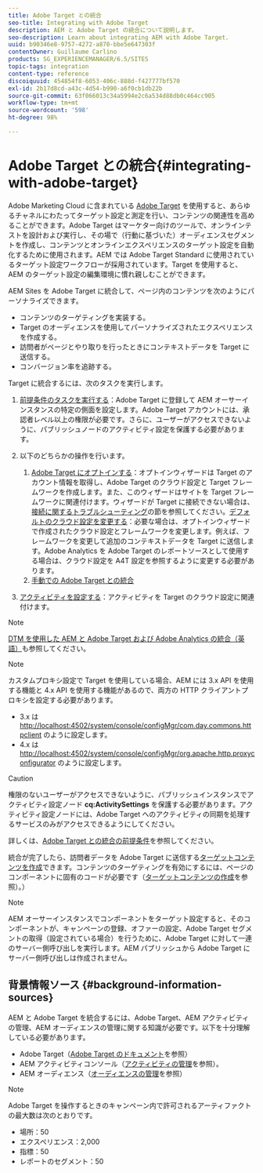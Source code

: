 ```yaml
---
title: Adobe Target との統合
seo-title: Integrating with Adobe Target
description: AEM と Adobe Target の統合について説明します。
seo-description: Learn about integrating AEM with Adobe Target.
uuid: b90346e8-9757-4272-a870-bbe5e647303f
contentOwner: Guillaume Carlino
products: SG_EXPERIENCEMANAGER/6.5/SITES
topic-tags: integration
content-type: reference
discoiquuid: 454854f8-6053-406c-888d-f427777bf570
exl-id: 2b17d8cd-a43c-4d54-b990-a6f0cb1db22b
source-git-commit: 63f066013c34a5994e2c6a534d88db0c464cc905
workflow-type: tm+mt
source-wordcount: '598'
ht-degree: 98%

---
```


# Adobe Target との統合{#integrating-with-adobe-target}

Adobe Marketing Cloud に含まれている [Adobe Target](https://www.adobe.com/ro/solutions/testing-targeting/testandtarget.html) を使用すると、あらゆるチャネルにわたってターゲット設定と測定を行い、コンテンツの関連性を高めることができます。Adobe Target はマーケター向けのツールで、オンラインテストを設計および実行し、その場で（行動に基づいた）オーディエンスセグメントを作成し、コンテンツとオンラインエクスペリエンスのターゲット設定を自動化するために使用されます。AEM では Adobe Target Standard に使用されているターゲット設定ワークフローが採用されています。Target を使用すると、AEM のターゲット設定の編集環境に慣れ親しむことができます。

AEM Sites を Adobe Target に統合して、ページ内のコンテンツを次のようにパーソナライズできます。

* コンテンツのターゲティングを実装する。
* Target のオーディエンスを使用してパーソナライズされたエクスペリエンスを作成する。
* 訪問者がページとやり取りを行ったときにコンテキストデータを Target に送信する。
* コンバージョン率を追跡する。

Target に統合するには、次のタスクを実行します。

1. [前提条件のタスクを実行する](/help/sites-administering/target-requirements.md)：Adobe Target に登録して AEM オーサーインスタンスの特定の側面を設定します。Adobe Target アカウントには、承認者レベル以上の権限が必要です。さらに、ユーザーがアクセスできないように、パブリッシュノードのアクティビティ設定を保護する必要があります。

1. 以下のどちらかの操作を行います。

   1. [Adobe Target にオプトインする](/help/sites-administering/opt-in.md)：オプトインウィザードは Target のアカウント情報を取得し、Adobe Target のクラウド設定と Target フレームワークを作成します。また、このウィザードはサイトを Target フレームワークに関連付けます。ウィザードが Target に接続できない場合は、[接続に関するトラブルシューティング](/help/sites-administering/target-configuring.md#troubleshooting-target-connection-problems)の節を参照してください。[デフォルトのクラウド設定を変更する](/help/sites-administering/target-configuring.md#modifying-the-opt-in-wizard-configurations)：必要な場合は、オプトインウィザードで作成されたクラウド設定とフレームワークを変更します。例えば、フレームワークを変更して追加のコンテキストデータを Target に送信します。Adobe Analytics を Adobe Target のレポートソースとして使用する場合は、クラウド設定を A4T 設定を参照するように変更する必要があります。
   1. [手動での Adobe Target との統合](/help/sites-administering/target-configuring.md#manually-integrating-with-adobe-target)

1. [アクティビティを設定する](/help/sites-authoring/activitylib.md)：アクティビティを Target のクラウド設定に関連付けます。

>[!NOTE]
>
>[DTM を使用した AEM と Adobe Target および Adobe Analytics の統合（英語）](https://helpx.adobe.com/jp/experience-manager/using/integrate-digital-marketing-solutions.html)も参照してください。

>[!NOTE]
>
>カスタムプロキシ設定で Target を使用している場合、AEM には 3.x API を使用する機能と 4.x API を使用する機能があるので、両方の HTTP クライアントプロキシを設定する必要があります。
>
>* 3.x は [http://localhost:4502/system/console/configMgr/com.day.commons.httpclient](http://localhost:4502/system/console/configMgr/com.day.commons.httpclient) のように設定します。
>* 4.x は [http://localhost:4502/system/console/configMgr/org.apache.http.proxyconfigurator](http://localhost:4502/system/console/configMgr/org.apache.http.proxyconfigurator) のように設定します。
>


>[!CAUTION]
>
>権限のないユーザーがアクセスできないように、パブリッシュインスタンスでアクティビティ設定ノード **cq:ActivitySettings** を保護する必要があります。アクティビティ設定ノードには、Adobe Target へのアクティビティの同期を処理するサービスのみがアクセスできるようにしてください。
>
>詳しくは、[Adobe Target との統合の前提条件](/help/sites-administering/target-requirements.md#securing-the-activity-settings-node)を参照してください。

統合が完了したら、訪問者データを Adobe Target に送信する[ターゲットコンテンツを作成](/help/sites-authoring/content-targeting-touch.md)できます。コンテンツのターゲティングを有効にするには、ページのコンポーネントに固有のコードが必要です（[ターゲットコンテンツの作成](/help/sites-developing/target.md)を参照）。）

>[!NOTE]
>
>AEM オーサーインスタンスでコンポーネントをターゲット設定すると、そのコンポーネントが、キャンペーンの登録、オファーの設定、Adobe Target セグメントの取得（設定されている場合）を行うために、Adobe Target に対して一連のサーバー側呼び出しを実行します。AEM パブリッシュから Adobe Target にサーバー側呼び出しは作成されません。

## 背景情報ソース {#background-information-sources}

AEM と Adobe Target を統合するには、Adobe Target、AEM アクティビティの管理、AEM オーディエンスの管理に関する知識が必要です。以下を十分理解している必要があります。

* Adobe Target（[Adobe Target のドキュメント](https://experienceleague.adobe.com/docs/target/using/target-home.html?lang=ja)を参照）
* AEM アクティビティコンソール（[アクティビティの管理](/help/sites-authoring/activitylib.md)を参照）。
* AEM オーディエンス（[オーディエンスの管理](/help/sites-authoring/managing-audiences.md)を参照）

>[!NOTE]
>
>Adobe Target を操作するときのキャンペーン内で許可されるアーティファクトの最大数は次のとおりです。
>
>* 場所：50
>* エクスペリエンス：2,000
>* 指標：50
>* レポートのセグメント：50
>


